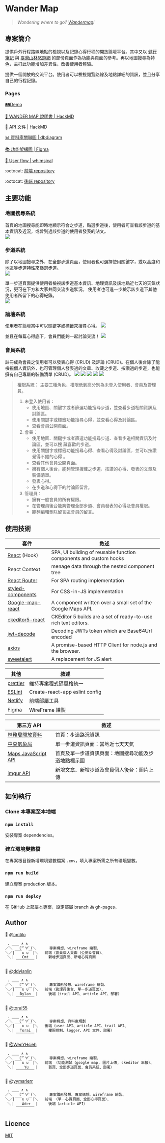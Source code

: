 # Wander Map

> _Wondering where to go? [Wandermap](https://wandermap.netlify.app)!_

## 專案簡介

提供戶外行程路線地點的檢視以及記錄心得行程的開放論壇平台。其中又以 [健行筆記](https://hiking.biji.co/) 與 [臺灣山林悠遊網](https://recreation.forest.gov.tw/) 的部份頁面作為功能與頁面的參考。再以地圖搜尋為特色，主打此功能增加差異性，改善使用者體驗。

提供一個開放的交流平台。使用者可以檢視閱覽路線及地點詳細的資訊，並且分享自己的行程記錄。

### Pages

[🛤Demo](https://wandermap.netlify.app)

[📙 WANDER MAP 說明書 | HackMD](https://hackmd.io/eD_eEfrGTy6BN5RsBHkjaw?view)

[📜 API 文件 | HackMD](https://hackmd.io/GMJP6yXKQXCXAT4gDXsJPQ?view)

[📊 資料庫關聯圖 | dbdiagram](https://dbdiagram.io/d/61386313825b5b0146f81dd5)

[📚 功能架構圖 | Figma](https://www.figma.com/file/DYDg1Xje14r4k0zkGqD0tC/WanderMap-%E5%8A%9F%E8%83%BD%E6%9E%B6%E6%A7%8B%E5%9C%96?node-id=0%3A1)

[📖 User flow | whimsical](https://whimsical.com/user-flow-KZZHcksrFpVsZERH85MLYc)

:octocat: [前端 repository](https://github.com/flow-open-money-come/wander-map-frontend)

:octocat: [後端 repository](https://github.com/flow-open-money-come/wander-map-backend)

## 主要功能

### 地圖搜尋系統

首頁的地圖搜尋能即時地顯示符合之步道，點選步道後，使用者可查看該步道的基本資訊及近況，或曾到過該步道的使用者發表的貼文。  
![](https://github.com/flow-open-money-come/wander-map-frontend/blob/readme/%E5%9C%B0%E5%9C%96%E6%90%9C%E5%B0%8B%E7%B3%BB%E7%B5%B1.gif)

### 步道系統

除了以地圖搜尋之外，在全部步道頁面，使用者也可選擇使用關鍵字，或以高度和地區等步道特性來篩選步道。  
![](https://github.com/flow-open-money-come/wander-map-frontend/blob/readme/%E5%85%A8%E9%83%A8%E6%AD%A5%E9%81%93%E7%AF%A9%E9%81%B8%E6%90%9C%E5%B0%8B%E9%80%B2%E5%96%AE%E4%B8%80%E6%AD%A5%E9%81%93.gif)


單一步道頁面提供使用者檢視該步道基本資訊、地理資訊及該地點近七天的天氣狀況，更可在下方和大家共同交流步道狀況。 使用者也可進一步檢示該步道下其他使用者所留下的心得紀錄。  
![](https://github.com/flow-open-money-come/wander-map-frontend/blob/readme/%E5%9C%B0%E5%9C%96%E9%80%B2%E5%85%A5%E5%96%AE%E4%B8%80%E6%AD%A5%E9%81%93%E5%8F%8A%E5%85%A8%E9%A0%81%E7%80%8F%E8%A6%BD.gif)

### 論壇系統

使用者在論壇當中可以關鍵字或標籤來搜尋心得。
![](https://github.com/flow-open-money-come/wander-map-frontend/blob/readme/%E8%AB%96%E5%A3%87%E6%90%9C%E5%B0%8B%E7%AF%A9%E9%81%B8%E6%96%87%E7%AB%A0.gif)


並且在每篇心得底下，會員們能夠一起討論交流！
![](https://github.com/flow-open-money-come/wander-map-frontend/blob/readme/%E5%96%AE%E4%B8%80%E5%BF%83%E5%BE%97%E9%A0%81%E9%9D%A2.gif)

### 會員系統

註冊成為會員之使用者可以發表心得 (CRUD) 及評論 (CRUD)。在個人後台除了能檢視個人資訊外，也可管理個人發表過的文章、收藏之步道、按讚過的步道，也能擁有自己專屬的裝備清單 (CRUD)。
![](https://github.com/flow-open-money-come/wander-map-frontend/blob/readme/%E8%A8%BB%E5%86%8A%E6%88%90%E5%8A%9F.gif)
![](https://github.com/flow-open-money-come/wander-map-frontend/blob/readme/%E5%BE%8C%E5%8F%B0%E4%BF%AE%E6%94%B9%E8%B3%87%E8%A8%8A.gif)
![](https://github.com/flow-open-money-come/wander-map-frontend/blob/readme/%E6%96%B0%E5%A2%9E%E6%96%87%E7%AB%A0%E4%B8%A6%E6%94%B6%E8%97%8F.gif)
![](https://github.com/flow-open-money-come/wander-map-frontend/blob/readme/%E8%A3%9D%E5%82%99%E6%B8%85%E5%96%AE.gif)
![](https://github.com/flow-open-money-come/wander-map-frontend/blob/readme/%E6%94%B6%E8%97%8F%E6%96%87%E7%AB%A0.gif)


> 權限系統： 主要三種角色，權限低到高分別為未登入使用者、會員及管理員。
>
> 1. 未登入使用者：
>    - 使用地圖、關鍵字或者篩選功能搜尋步道，並查看步道相關資訊及討論區。
>    - 使用關鍵字或標籤功能搜尋心得，並查看心得及討論區。
>    - 查看會員公開頁面。
> 2. 會員：
>    - 使用地圖、關鍵字或者篩選功能搜尋步道、查看步道相關資訊及討論區，並可以搜
>      藏喜歡的步道。
>    - 使用關鍵字或標籤功能搜尋心得、查看心得及討論區，並可以按讚覺得不錯的心得
>      。
>    - 查看其他會員公開頁面。
>    - 擁有個人後台，能夠管理搜藏之步道、按讚的心得、發表的文章及裝備清單。
>    - 發表心得。
>    - 在步道和心得下的討論區留言。
> 3. 管理員：
>    - 擁有一般會員的所有權限。
>    - 在管理員後台能夠管理全部步道、會員發表的心得及會員權限。
>    - 能夠編輯刪除留言區會員的留言。

## 使用技術

| 套件                                                                       | 敘述                                                              |
| -------------------------------------------------------------------------- | ----------------------------------------------------------------- |
| [React](https://reactjs.org/) (Hook)                                       | SPA, UI building of reusable function components and custom hooks |
| React Context                                                              | menage data through the nested component tree                     |
| [React Router](https://reactrouter.com/)                                   | For SPA routing implementation                                    |
| [styled-components](https://styled-components.com/docs/basics)             | For CSS-in-JS implementation                                      |
| [Google-map-react](https://www.npmjs.com/package/google-map-react)         | A component written over a small set of the Google Maps API.      |
| [ckeditor5-react](https://www.npmjs.com/package/@ckeditor/ckeditor5-react) | CKEditor 5 builds are a set of ready-to-use rich text editors.    |
| [jwt-decode](https://www.npmjs.com/package/jwt-decode)                     | Decoding JWTs token which are Base64Url encoded                   |
| [axios](https://axios-http.com/docs/intro)                                 | A promise-based HTTP Client for node.js and the browser.          |
| [sweetalert](https://sweetalert.js.org/guides/)                            | A replacement for JS alert                                        |

| 其他                                                                                             | 敘述                           |
| ------------------------------------------------------------------------------------------------ | ------------------------------ |
| [prettier](https://prettier.io/)                                                                 | 維持專案程式碼風格統一         |
| [ESLint](https://create-react-app.dev/docs/setting-up-your-editor/)                              | Create-react-app eslint config |
| [Netlify](https://docs.netlify.com/?_ga=2.190209259.1714598831.1634974332-1934839556.1633767074) | 前端部屬工具                   |
| [Figma](https://www.figma.com/)                                                                  | WireFrame 繪製                 |

| 第三方 API                                                                                  | 敘述                                                 |
| ------------------------------------------------------------------------------------------- | ---------------------------------------------------- |
| [林務局開放資料](https://recreation.forest.gov.tw/Service/OpenData)                         | 首頁：步道路況資訊                                   |
| [中央氣象局](https://opendata.cwb.gov.tw/devManual/insrtuction)                             | 單一步道資訊頁面：當地近七天天氣                     |
| [Maps JavaScript API](https://developers.google.com/maps/documentation/javascript/overview) | 首頁及單一步道資訊頁面：地圖搜尋功能及步道地點標示圖 |
| [imgur API](https://apidocs.imgur.com/)                                                     | 新增文章、新增步道及會員個人後台：圖片上傳           |

## 如何執行

### Clone 本專案至本地端

### `npm install`

安裝專案 dependencies。

### 建立環境變數檔

在專案根目錄新增環境變數檔案 `.env`，填入專案所需之所有環境變數。

### `npm run build`

建立專案 production 版本。

### `npm run deploy`

在 GitHub 上部屬本專案，設定部屬 branch 為 gh-pages。


## Author

👤 [@cmtilo](https://github.com/cmtilo)
```markdown
 . ＿＿ ∧ ∧             
／＼   (*ﾟ∀ﾟ)＼      專案構想、wireframe 繪製、
＼／|￣￣∪ ∪￣|＼   前端（會員個人頁面（公開＆會員）、
 ＼|    Cmt   |     新增步道頁面、新增心得頁面
     ￣￣￣￣￣
```

👤 [@ddylanlin](https://github.com/ddylanlin)
```markdown
 . ＿＿ ∧ ∧             
／＼   (*ﾟ∀ﾟ)＼      專案雛形發想、wireframe 繪製、
＼／|￣￣∪ ∪￣|＼   前端（管理員後台、單一步道頁面）、
 ＼|   Dylan  |     後端（trail API、article API、部署）
     ￣￣￣￣￣
```

👤 [@torai55](https://github.com/torai55)
```markdown
 . ＿＿ ∧ ∧             
／＼   (*ﾟ∀ﾟ)＼      專案構想、資料庫規劃
＼／|￣￣∪ ∪￣|＼   後端（user API、article API、trail API、
 ＼|   Torai  |     權限控制、logger、API 文件、部署）
     ￣￣￣￣￣
```

👤 [@WenYHsieh](https://github.com/WenYHsieh)
```markdown
 . ＿＿ ∧ ∧             
／＼   (*ﾟ∀ﾟ)＼      專案構想、wireframe 繪製、
＼／|￣￣∪ ∪￣|＼   前端 （功能測試（google map, 圖片上傳, ckeditor 串接）、
 ＼|     Yu   |     首頁、全部步道頁面、會員系統、部署）
     ￣￣￣￣￣
```

👤 [@yymarlerr](https://github.com/yymarlerr)
```markdown
 . ＿＿ ∧ ∧             
／＼   (*ﾟ∀ﾟ)＼      專案雛形發想、專案構想、wireframe 繪製、
＼／|￣￣∪ ∪￣|＼   前端 （單一心得頁面、全部心得頁面）、
 ＼|    Ader  |     後端（article API）
     ￣￣￣￣￣
```


## Licence

[MIT](https://choosealicense.com/licenses/mit/)

